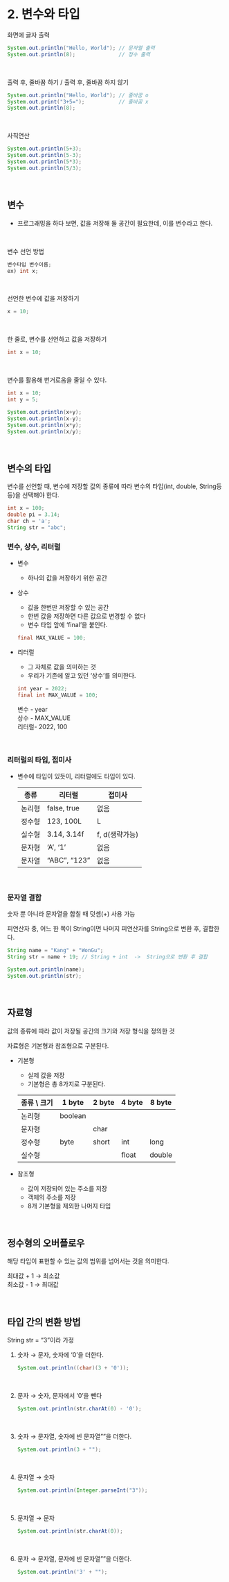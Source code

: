 # 2. 변수와 타입

화면에 글자 출력
```java
System.out.println("Hello, World"); // 문자열 출력
System.out.println(8);              // 정수 출력
```

<br>

출력 후, 줄바꿈 하기 / 출력 후, 줄바꿈 하지 않기
```java
System.out.println("Hello, World"); // 줄바꿈 o
System.out.print("3+5=");           // 줄바꿈 x
System.out.println(8);
```

<br>

사칙연산
```java
System.out.println(5+3);
System.out.println(5-3);
System.out.println(5*3);
System.out.println(5/3);
```

<br>

## 변수

- 프로그래밍을 하다 보면, 값을 저장해 둘 공간이 필요한데, 이를 변수라고 한다.

<br>

변수 선언 방법
```java
변수타입 변수이름;
ex) int x;
```

<br>

선언한 변수에 값을 저장하기
```java
x = 10;
```

<br>

한 줄로, 변수를 선언하고 값을 저장하기
```java
int x = 10;
```

<br>

변수를 활용해 번거로움을 줄일 수 있다.
```java
int x = 10;
int y = 5;

System.out.println(x+y);
System.out.println(x-y);
System.out.println(x*y);
System.out.println(x/y);
```

<br>

## 변수의 타입
변수를 선언할 때, 변수에 저장할 값의 종류에 따라 변수의 타입(int, double, String등등)을 선택해야 한다.
```java
int x = 100;
double pi = 3.14;
char ch = 'a';
String str = "abc";
```


### 변수, 상수, 리터럴
- 변수
    - 하나의 값을 저장하기 위한 공간
    
- 상수
    - 값을 한번만 저장할 수 있는 공간
    - 한번 값을 저장하면 다른 값으로 변경할 수 없다
    - 변수 타입 앞에 ‘final’을 붙인다.
    
    ```java
    final MAX_VALUE = 100;
    ```
    
- 리터럴
    - 그 자체로 값을 의미하는 것
    - 우리가 기존에 알고 있던 ‘상수’를 의미한다.
    
    ```java
    int year = 2022;
    final int MAX_VALUE = 100;
    ```
    
    변수 - year  
    상수 - MAX_VALUE  
    리터럴-  2022, 100
    
<br>

### 리터럴의 타입, 접미사

- 변수에 타입이 있듯이, 리터럴에도 타입이 있다.
    
    
    | 종류 | 리터럴 | 접미사 |
    | --- | --- | --- |
    | 논리형 | false, true | 없음 |
    | 정수형 | 123, 100L | L |
    | 실수형 | 3.14, 3.14f | f, d(생략가능) |
    | 문자형 | ‘A’, ‘1’ | 없음 |
    | 문자열 | “ABC”, “123” | 없음 |
    
<br>

### 문자열 결합
숫자 뿐 아니라 문자열을 합칠 때 덧셈(+) 사용 가능

피연산자 중, 어느 한 쪽이 String이면 나머지 피연산자를 String으로 변환 후, 결합한다.

```java
String name = "Kang" + "WonGu";
String str = name + 19; // String + int  ->  String으로 변환 후 결합

System.out.println(name);
System.out.println(str);
```

<br>

## 자료형

값의 종류에 따라 값이 저장될 공간의 크기와 저장 형식을 정의한 것

자료형은 기본형과 참조형으로 구분된다.

- 기본형
    - 실제 값을 저장
    - 기본형은 총 8가지로 구분된다.
    
    | 종류 \ 크기 | 1 byte | 2 byte | 4 byte | 8 byte |
    | --- | --- | --- | --- | --- |
    | 논리형 | boolean |  |  |  |
    | 문자형 |  | char |  |  |
    | 정수형 | byte | short | int | long |
    | 실수형 |  |  | float | double |
    
- 참조형
    - 값이 저장되어 있는 주소를 저장
    - 객체의 주소를 저장
    - 8개 기본형을 제외한 나머지 타입

<br>

## 정수형의 오버플로우

해당 타입이 표현할 수 있는 값의 범위를 넘어서는 것을 의미한다.

최대값 + 1 → 최소값  
최소값 - 1 → 최대값

<br>

## 타입 간의 변환 방법

String str = “3”이라 가정

1. 숫자 → 문자, 숫자에 ‘0’을 더한다.
    
    ```java
    System.out.println((char)(3 + '0'));
    ```
    <br>
2. 문자 → 숫자, 문자에서 ‘0’을 뺀다
    
    ```java
    System.out.println(str.charAt(0) - '0');
    ```
    <br>
3. 숫자 → 문자열, 숫자에 빈 문자열””을 더한다.
    
    ```java
    System.out.println(3 + "");
    ```
    <br>
4. 문자열 → 숫자
    
    ```java
    System.out.println(Integer.parseInt("3"));
    ```
    <br>
5. 문자열 → 문자
    
    ```java
    System.out.println(str.charAt(0));
    ```
    <br>
6. 문자 → 문자열, 문자에 빈 문자열””을 더한다.
    
    ```java
    System.out.println('3' + "");
    ```